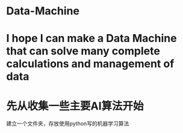 # Data-Machine
# I hope I can make a Data Machine that can solve many complete calculations and management of data
# 先从收集一些主要AI算法开始
建立一个文件夹，存放使用python写的机器学习算法